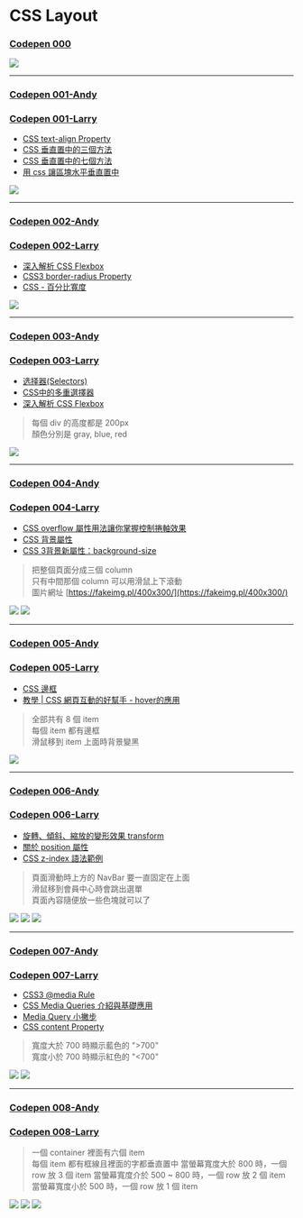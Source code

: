 # CSS Layout

### [Codepen 000](https://codepen.io/larrylu/pen/BRNxdY?editors=0010)

![](img/000.png)

---

### [Codepen 001-Andy](https://codepen.io/Andy-Chen/pen/ybeLxX?editors=1100)
### [Codepen 001-Larry](https://codepen.io/larrylu/pen/XRXWbR?editors=1100)

- [CSS text-align Property](https://www.w3schools.com/cssref/pr_text_text-align.asp)
- [CSS 垂直置中的三個方法](http://www.oxxostudio.tw/articles/201408/css-vertical-align.html)
- [CSS 垂直置中的七個方法](http://www.oxxostudio.tw/articles/201502/css-vertical-align-7methods.html)
- [用 css 讓區塊水平垂直置中](http://muki.tw/tech/css-div-center/)

![](img/001.png)

---

### [Codepen 002-Andy](https://codepen.io/Andy-Chen/pen/rmxeJO?editors=1100)
### [Codepen 002-Larry](https://codepen.io/larrylu/pen/zwrvba?editors=1100)

- [深入解析 CSS Flexbox](http://www.oxxostudio.tw/articles/201501/css-flexbox.html)
- [CSS3 border-radius Property](https://www.w3schools.com/cssref/css3_pr_border-radius.asp)
- [CSS - 百分比寬度](http://zh-tw.learnlayout.com/percent.html)

![](img/002.png)

---

### [Codepen 003-Andy](https://codepen.io/Andy-Chen/pen/PmZLVo)
### [Codepen 003-Larry](https://codepen.io/larrylu/pen/YVwrGV)

- [选择器(Selectors)](https://developer.mozilla.org/zh-CN/docs/Web/Guide/CSS/Getting_started/Selectors)
- [CSS中的多重選擇器](https://pjchender.blogspot.tw/2015/03/cssmultiple-selectorsspace.html)
- [深入解析 CSS Flexbox](http://www.oxxostudio.tw/articles/201501/css-flexbox.html)
 
> 每個 div 的高度都是 200px <br />
> 顏色分別是 gray, blue, red

![](img/003.png)

---

### [Codepen 004-Andy](https://codepen.io/Andy-Chen/pen/NjNKeo)
### [Codepen 004-Larry](https://codepen.io/larrylu/pen/dWGBqg)

- [CSS overflow 屬性用法讓你掌握控制捲軸效果](http://www.webtech.tw/info.php?tid=28)
- [CSS 背景屬性](http://www.1keydata.com/css-tutorial/tw/background.php)
- [CSS 3背景新屬性：background-size](http://www.kip.com.tw/modules/news/article.php?storyid=35)
 
> 把整個頁面分成三個 column <br />
> 只有中間那個 column 可以用滑鼠上下滾動 <br />
> 圖片網址 [https://fakeimg.pl/400x300/](https://fakeimg.pl/400x300/)

![](img/004-1.png)
![](img/004-2.png)

---

### [Codepen 005-Andy](https://codepen.io/Andy-Chen/pen/bWpKZm)
### [Codepen 005-Larry](https://codepen.io/larrylu/pen/EmKRRj)

- [CSS 邊框](http://www.1keydata.com/css-tutorial/tw/border.php)
- [教學 | CSS 網頁互動的好幫手 - hover的應用](http://weilife.pixnet.net/blog/post/321563384-%E6%95%99%E5%AD%B8-%7C-css-%E7%B6%B2%E9%A0%81%E4%BA%92%E5%8B%95%E7%9A%84%E5%A5%BD%E5%B9%AB%E6%89%8B---hover%E7%9A%84%E6%87%89%E7%94%A8)

> 全部共有 8 個 item <br />
> 每個 item 都有邊框 <br />
> 滑鼠移到 item 上面時背景變黑 <br />

![](img/005.png)

---

### [Codepen 006-Andy](https://codepen.io/Andy-Chen/pen/KmzxJQ)
### [Codepen 006-Larry](https://codepen.io/larrylu/pen/jmqpvb)

- [旋轉、傾斜、縮放的變形效果 transform](http://boohover.pixnet.net/blog/post/35341387-%E6%97%8B%E8%BD%89%E3%80%81%E5%82%BE%E6%96%9C%E3%80%81%E7%B8%AE%E6%94%BE%E7%9A%84%E8%AE%8A%E5%BD%A2%E6%95%88%E6%9E%9C-transform-%28css-prope)
- [關於 position 屬性](http://zh-tw.learnlayout.com/position.html)
- [CSS z-index 語法範例](http://www.wibibi.com/info.php?tid=155)

> 頁面滑動時上方的 NavBar 要一直固定在上面 <br />
> 滑鼠移到會員中心時會跳出選單 <br />
> 頁面內容隨便放一些色塊就可以了 <br />

![](img/006-1.png)
![](img/006-2.png)
![](img/006-3.png)

---

### [Codepen 007-Andy](https://codepen.io/Andy-Chen/pen/ZKxZxb)
### [Codepen 007-Larry](https://codepen.io/larrylu/pen/mmxyMG?editors=1100)

- [CSS3 @media Rule](https://www.w3schools.com/cssref/css3_pr_mediaquery.asp)
- [CSS Media Queries 介紹與基礎應用](http://muki.tw/tech/css-media-queries-introduce-basic/)
- [Media Query 小撇步](https://blog.hinablue.me/css-media-query-tips/)
- [CSS content Property](https://www.w3schools.com/cssref/pr_gen_content.asp)

> 寬度大於 700 時顯示藍色的 ">700" <br />
> 寬度小於 700 時顯示紅色的 "<700"

![](img/007-1.png)
![](img/007-2.png)


---

### [Codepen 008-Andy](#)
### [Codepen 008-Larry](#)

> 一個 container 裡面有六個 item<br />
> 每個 item 都有框線且裡面的字都垂直置中
> 當螢幕寬度大於 800 時，一個 row 放 3 個 item
> 當螢幕寬度介於 500 ~ 800 時，一個 row 放 2 個 item
> 當螢幕寬度小於 500 時，一個 row 放 1 個 item

![](img/008-1.png)
![](img/008-2.png)
![](img/008-3.png)
